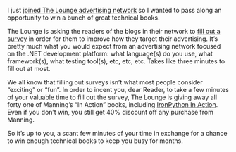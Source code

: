 I just [joined The Lounge advertising
network](http://devhawk.net/2009/04/13/Joining+The+Lounge+Advertising+Network.aspx)
so I wanted to pass along an opportunity to win a bunch of great
technical books.

The Lounge is asking the readers of the blogs in their network to [fill
out a
survey](http://www.surveymonkey.com/s.aspx?sm=Ijt7Q6LlWPxKcq2yflG_2bdg_3d_3d)
in order for them to improve how they target their advertising. It’s
pretty much what you would expect from an advertising network focused on
the .NET development platform: what language(s) do you use, what
framework(s), what testing tool(s), etc, etc, etc. Takes like three
minutes to fill out at most.

We all know that filling out surveys isn’t what most people consider
“exciting” or “fun”. In order to incent you, dear Reader, to take a few
minutes of your valuable time to fill out the survey, The Lounge is
giving away all forty one of Manning’s “In Action” books, including
[IronPython In Action](http://www.manning.com/foord/). Even if you don’t
win, you still get 40% discount off any purchase from Manning.

So it’s up to you, a scant few minutes of your time in exchange for a
chance to win enough technical books to keep you busy for months.
